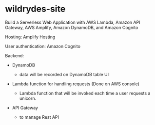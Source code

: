 # wildrydes-site
Build a Serverless Web Application with AWS Lambda, Amazon API Gateway, AWS Amplify, Amazon DynamoDB, and Amazon Cognito

Hosting:  Amplify Hosting 

User authentication: Amazon Cognito

Backend:
- DynamoDB
    - data will be recorded on DynamoDB table UI

- Lambda function for handling requests (Done on AWS console)
    - Lambda function that will be invoked each time a user requests a unicorn.
- API Gateway
    - to manage Rest API